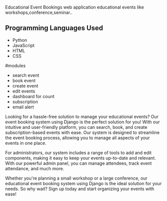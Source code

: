 Educational Event Bookings web application
educational events like workshops,conference,seminar..
## Programming Languages Used

- Python
- JavaScript
- HTML
- CSS


#modules
- search event
- book event
- create event
- edit events
- dashboard for count
- subscription
- email alert


Looking for a hassle-free solution to manage your educational events? Our event booking system using Django is the perfect solution for you! With our intuitive and user-friendly platform, you can search, book, and create subscription-based events with ease. Our system is designed to streamline the event booking process, allowing you to manage all aspects of your events in one place.

For administrators, our system includes a range of tools to add and edit components, making it easy to keep your events up-to-date and relevant. With our powerful admin panel, you can manage attendees, track event attendance, and much more.

Whether you're planning a small workshop or a large conference, our educational event booking system using Django is the ideal solution for your needs. So why wait? Sign up today and start organizing your events with ease!
